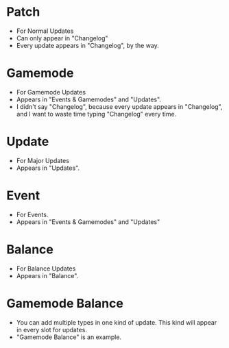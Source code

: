 # Patch
- For Normal Updates
- Can only appear in "Changelog"
- Every update appears in "Changelog", by the way.
# Gamemode
- For Gamemode Updates
- Appears in "Events & Gamemodes" and "Updates".
- I didn't say "Changelog", because every update appears in "Changelog", and I want to waste time typing "Changelog" every time.
# Update
- For Major Updates
- Appears in "Updates".
# Event
- For Events.
- Appears in "Events & Gamemodes" and "Updates"
# Balance
- For Balance Updates
- Appears in "Balance".
# Gamemode Balance
- You can add multiple types in one kind of update. This kind will appear in every slot for updates.
- "Gamemode Balance" is an example.